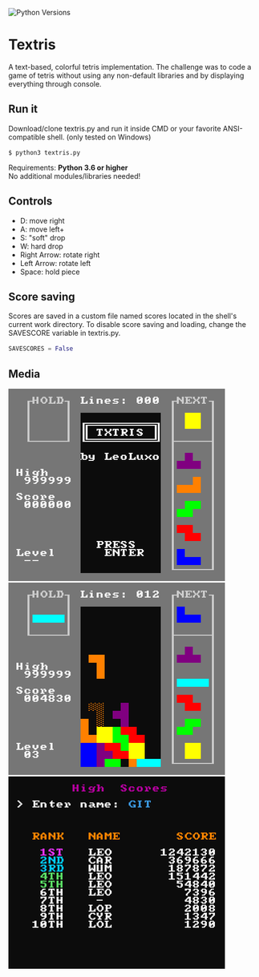 ![Python Versions](https://img.shields.io/static/v1?label=python&message=3.6%20|%203.7%20|%203.8&color=orange)

# Textris

A text-based, colorful tetris implementation.
The challenge was to code a game of tetris without using any non-default libraries and by displaying everything through console.

## Run it

Download/clone textris.py and run it inside CMD or your favorite ANSI-compatible shell. (only tested on Windows)
```console
$ python3 textris.py
```
Requirements: **Python 3.6 or higher**\
No additional modules/libraries needed!

## Controls

- D: move right
- A: move left+
- S: "soft" drop
- W: hard drop
- Right Arrow: rotate right
- Left Arrow: rotate left
- Space: hold piece

## Score saving

Scores are saved in a custom file named scores located in the shell's current work directory.
To disable score saving and loading, change the SAVESCORE variable in textris.py.

```python
SAVESCORES = False
```

## Media
![Menu](/screenshots/textris-1.png?raw=true)
![Gameplay](/screenshots/textris-2.png?raw=true)
![Scores](/screenshots/textris-3.png?raw=true)